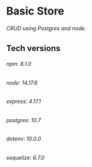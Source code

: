 # Basic Store
###### CRUD using Postgres and node.

## Tech versions
###### npm: 8.1.0
###### node: 14.17.6
###### express: 4.17.1 
###### postgres: 10.7
###### dotenv: 10.0.0
###### sequelize: 6.7.0